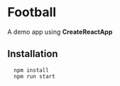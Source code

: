 # Football

A demo app using **CreateReactApp**


## Installation
```
  npm install
  npm run start

```
